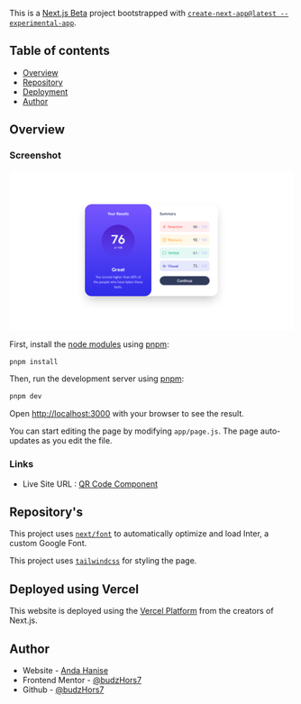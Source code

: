 This is a [Next.js Beta](https://beta.nextjs.org/docs) project bootstrapped with [`create-next-app@latest --experimental-app`](https://github.com/vercel/next.js/tree/canary/packages/create-next-app).

## Table of contents

- [Overview](#overview)
- [Repository](#repositorys)
- [Deployment](#deployed-using-vercel)
- [Author](#author)

## Overview

### Screenshot

![screenshot](./app/assets/images/screenshot.png)

First, install the [node modules](https://nodejs.org/api/modules.html) using [pnpm](https://pnpm.io):

```bash
pnpm install
```

Then, run the development server using [pnpm](https://pnpm.io):

```bash
pnpm dev
```

Open [http://localhost:3000](http://localhost:3000) with your browser to see the result.

You can start editing the page by modifying `app/page.js`. The page auto-updates as you edit the file.

### Links
- Live Site URL : [QR Code Component](https://qr-code-component-ten-beta.vercel.app/)

## Repository's

This project uses [`next/font`](https://nextjs.org/docs/basic-features/font-optimization) to automatically optimize and load Inter, a custom Google Font.

This project uses [`tailwindcss`](https://tailwindcss.com/) for styling the page.

## Deployed using Vercel

This website is deployed using the [Vercel Platform](https://vercel.com/new?utm_medium=default-template&filter=next.js&utm_source=create-next-app&utm_campaign=create-next-app-readme) from the creators of Next.js.

## Author
- Website - [Anda Hanise](https://andahanise.kookdevs.com)
- Frontend Mentor - [@budzHors7](https://www.frontendmentor.io/profile/budzHors7)
- Github - [@budzHors7](https://github.com/budzHors7)